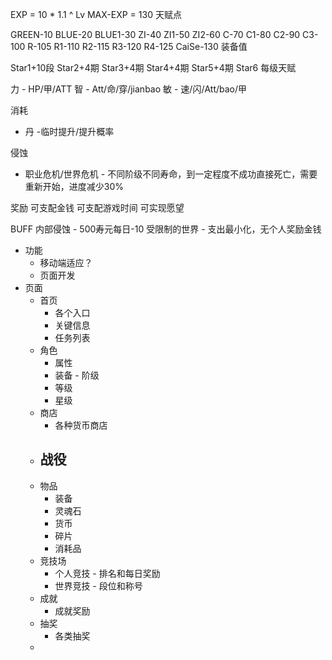 EXP = 10 \* 1.1 ^ Lv
MAX-EXP = 130
天赋点

GREEN-10
BLUE-20
BLUE1-30
ZI-40
ZI1-50
ZI2-60
C-70
C1-80
C2-90
C3-100
R-105
R1-110
R2-115
R3-120
R4-125
CaiSe-130
装备值

Star1+10段
Star2+4期
Star3+4期
Star4+4期
Star5+4期
Star6
每级天赋

力 - HP/甲/ATT
智 - Att/命/穿/jianbao
敏 - 速/闪/Att/bao/甲

消耗

- 丹 -临时提升/提升概率

侵蚀

- 职业危机/世界危机 - 不同阶级不同寿命，到一定程度不成功直接死亡，需要重新开始，进度减少30%

奖励
可支配金钱
可支配游戏时间
可实现愿望

BUFF
内部侵蚀 - 500寿元每日-10
受限制的世界 - 支出最小化，无个人奖励金钱

- 功能
  - 移动端适应？
  - 页面开发
- 页面
  - 首页
    - 各个入口
    - 关键信息
    - 任务列表
  - 角色
    - 属性
    - 装备 - 阶级
    - 等级
    - 星级
  - 商店
    - 各种货币商店
  - 战役
    -
  - 物品
    - 装备
    - 灵魂石
    - 货币
    - 碎片
    - 消耗品
  - 竞技场
    - 个人竞技 - 排名和每日奖励
    - 世界竞技 - 段位和称号
  - 成就
    - 成就奖励
  - 抽奖
    - 各类抽奖
  -
